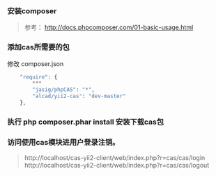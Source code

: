 
### 安装composer
> 参考： http://docs.phpcomposer.com/01-basic-usage.html

### 添加cas所需要的包
修改 composer.json
```php 
    "require": {
        ***
        "jasig/phpCAS": "*",
        "alcad/yii2-cas": "dev-master"
    },
```

### 执行 php composer.phar install 安装下载cas包

### 访问使用cas模块进用户登录注销。
> http://localhost/cas-yii2-client/web/index.php?r=cas/cas/login
> http://localhost/cas-yii2-client/web/index.php?r=cas/cas/logout


